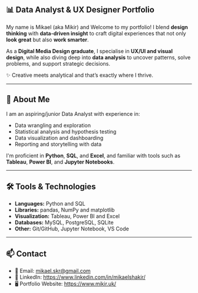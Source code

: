 ## 📊 Data Analyst & UX Designer Portfolio

My name is Mikael (aka Mikir) and Welcome to my portfolio! I blend **design thinking** with **data-driven insight** to craft digital experiences that not only **look great** but also **work smarter**.

As a **Digital Media Design graduate**, I specialise in **UX/UI and visual design**, while also diving deep into **data analysis** to uncover patterns, solve problems, and support strategic decisions.

✨ Creative meets analytical and that’s exactly where I thrive.

---

## 🧠 About Me

I am an aspiring/junior Data Analyst with experience in:

- Data wrangling and exploration
- Statistical analysis and hypothesis testing
- Data visualization and dashboarding
- Reporting and storytelling with data

I'm proficient in **Python**, **SQL**, and **Excel**, and familiar with tools such as **Tableau**, **Power BI**, and **Jupyter Notebooks**.

---

## 🛠️ Tools & Technologies

- **Languages:** Python and SQL
- **Libraries:** pandas, NumPy and matplotlib
- **Visualization:** Tableau, Power BI and Excel
- **Databases:** MySQL, PostgreSQL, SQLite
- **Other:** Git/GitHub, Jupyter Notebook, VS Code

---

## 📫 Contact

- 📧 Email: mikael.skr@gmail.com
- 💼 LinkedIn: https://www.linkedin.com/in/mikaelshakir/
- 🖥️ Portfolio Website: https://www.mikir.uk/
